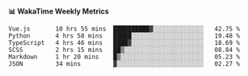 **:bar_chart: WakaTime Weekly Metrics**

<!--START_SECTION:waka-->

```text
Vue.js       10 hrs 55 mins  ██████████▓░░░░░░░░░░░░░░   42.75 %
Python       4 hrs 58 mins   █████░░░░░░░░░░░░░░░░░░░░   19.48 %
TypeScript   4 hrs 46 mins   ████▓░░░░░░░░░░░░░░░░░░░░   18.69 %
SCSS         2 hrs 15 mins   ██▒░░░░░░░░░░░░░░░░░░░░░░   08.84 %
Markdown     1 hr 20 mins    █▒░░░░░░░░░░░░░░░░░░░░░░░   05.23 %
JSON         34 mins         ▓░░░░░░░░░░░░░░░░░░░░░░░░   02.27 %
```

<!--END_SECTION:waka-->
